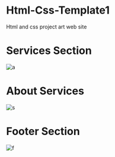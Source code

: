 # Html-Css-Template1
Html and css project art web site
# Services Section
![a](https://github.com/IbrahimAhmedAlzamel/Html-Css-Template1/assets/134149949/d4fa4aec-0b98-430b-ae4b-8d511b98e871)

# About Services
![s](https://github.com/IbrahimAhmedAlzamel/Html-Css-Template1/assets/134149949/e1343924-8701-4972-8869-445199a19043)

# Footer Section
![f](https://github.com/IbrahimAhmedAlzamel/Html-Css-Template1/assets/134149949/3da93b95-53c0-4e4e-aa76-9292def5fa19)
